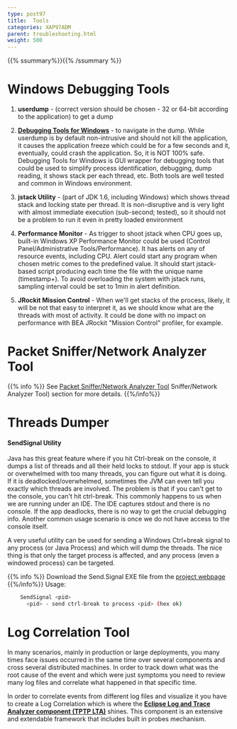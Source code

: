 ```yaml
---
type: post97
title:  Tools
categories: XAP97ADM
parent: troubleshooting.html
weight: 500
---
```


{{% ssummary%}}{{% /ssummary %}}




# Windows Debugging Tools

1. **userdump** - (correct version should be chosen - 32 or 64-bit according to the application) to get a dump
1. **[Debugging Tools for Windows](http://www.microsoft.com/whdc/DevTools/Debugging/default.mspx)** - to navigate in the dump. While userdump is by default non-intrusive and should not kill the application, it causes the application freeze which could be for a few seconds and it, eventually, could crash the application. So, it is NOT 100% safe.
Debugging Tools for Windows is GUI wrapper for debugging tools that could be used to simplify process identification, debugging, dump reading, it shows stack per each thread, etc.
Both tools are well tested and common in Windows environment.

1. **jstack Utility** - (part of JDK 1.6, including Windows) which shows thread stack and locking state per thread. It is non-disruptive and is very light with almost immediate execution (sub-second; tested), so it should not be a problem to run it even in pretty loaded environment
1. **Performance Monitor** - As trigger to shoot jstack when CPU goes up, built-in Windows XP Performance Monitor could be used (Control Panel/Administrative Tools/Performance). It has alerts on any of resource events, including CPU. Alert could start any program when chosen metric comes to the predefined value. It should start jstack-based script producing each time the file with the unique name (timestamp+). To avoid overloading the system with jstack runs, sampling interval could be set to 1min in alert definition.
1. **JRockit Mission Control** - When we'll get stacks of the process, likely, it will be not that easy to interpret it, as we should know what are the threads with most of activity. It could be done with no impact on performance with BEA JRockit "Mission Control" profiler, for example.

# Packet Sniffer/Network Analyzer Tool

{{% info %}}
See [Packet Sniffer/Network Analyzer Tool](./network-multicast.html#Packet) Sniffer/Network Analyzer Tool) section for more details.
{{%/info%}}

# Threads Dumper

#### SendSignal Utility

Java has this great feature where if you hit Ctrl-break on the console, it dumps a list of threads and all their held locks to stdout. If your app is stuck or overwhelmed with too many threads, you can figure out what it is doing. If it is deadlocked/overwhelmed, sometimes the JVM can even tell you exactly which threads are involved. The problem is that if you can't get to the console, you can't hit ctrl-break. This commonly happens to us when we are running under an IDE. The IDE captures stdout and there is no console. If the app deadlocks, there is no way to get the crucial debugging info. Another common usage scenario is once we do not have access to the console itself.

A very useful utility can be used for sending a Windows Ctrl+break signal to any process (or Java Process) and which will dump the threads.
The nice thing is that only the target process is affected, and any process (even a windowed process) can be targeted.

{{% info %}}
Download the Send.Signal EXE file from the [project webpage](http://www.latenighthacking.com/projects/2003/sendSignal/)
{{%/info%}}
Usage:


```bash
    SendSignal <pid>
      <pid> - send ctrl-break to process <pid> (hex ok)
```

# Log Correlation Tool

In many scenarios, mainly in production or large deployments, you many times face issues occurred in the same time over several components and cross several distributed machines. In order to track down what was the root cause of the event and which were just symptoms you need to review many log files and correlate what happened in that specific time.

In order to correlate events from different log files and visualize it you have to create a Log Correlation which is where the **[Eclipse Log and Trace Analyzer component \(TPTP LTA\)](/presentation_files/Eclipse%20TPTP%20-%20Log%20And%20Trace%20Analyzer.doc)** shines. This component is an extensive and extendable framework that includes built in probes mechanism.
